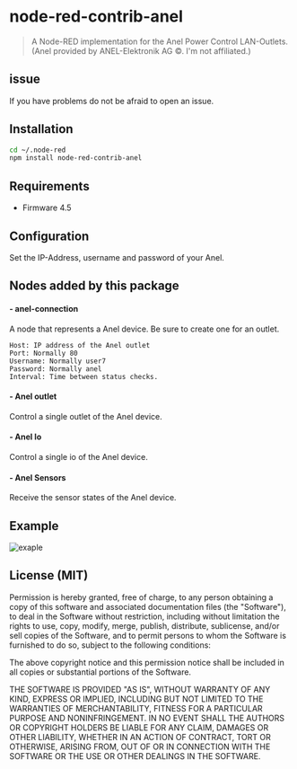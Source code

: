 # node-red-contrib-anel

> A Node-RED implementation for the Anel Power Control LAN-Outlets.
> (Anel provided by ANEL-Elektronik AG &copy;. I'm not affiliated.)



## issue

If you have problems do not be afraid to open an issue.


## Installation

```sh
cd ~/.node-red
npm install node-red-contrib-anel
```

## Requirements
* Firmware 4.5

## Configuration

Set the IP-Address, username and password of your Anel.


## Nodes added by this package

#### - anel-connection

A node that represents a Anel device.
Be sure to create one for an outlet.

```
Host: IP address of the Anel outlet
Port: Normally 80
Username: Normally user7
Password: Normally anel
Interval: Time between status checks.
```

#### - Anel outlet

Control a single outlet of the Anel device.


#### - Anel Io

Control a single io of the Anel device.

#### - Anel Sensors

Receive the sensor states of the Anel device.

## Example
![exaple](https://user-images.githubusercontent.com/10551698/79148012-228e4580-7dc5-11ea-8e6d-2f981e5ab9cf.PNG)

License (MIT)
-------------

Permission is hereby granted, free of charge, to any person obtaining a copy of this software and associated documentation files (the "Software"), to deal in the Software without restriction, including without limitation the rights to use, copy, modify, merge, publish, distribute, sublicense, and/or sell copies of the Software, and to permit persons to whom the Software is furnished to do so, subject to the following conditions:

The above copyright notice and this permission notice shall be included in all copies or substantial portions of the Software.

THE SOFTWARE IS PROVIDED "AS IS", WITHOUT WARRANTY OF ANY KIND, EXPRESS OR IMPLIED, INCLUDING BUT NOT LIMITED TO THE WARRANTIES OF MERCHANTABILITY, FITNESS FOR A PARTICULAR PURPOSE AND NONINFRINGEMENT. IN NO EVENT SHALL THE AUTHORS OR COPYRIGHT HOLDERS BE LIABLE FOR ANY CLAIM, DAMAGES OR OTHER LIABILITY, WHETHER IN AN ACTION OF CONTRACT, TORT OR OTHERWISE, ARISING FROM, OUT OF OR IN CONNECTION WITH THE SOFTWARE OR THE USE OR OTHER DEALINGS IN THE SOFTWARE.
